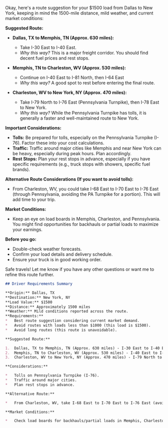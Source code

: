 Okay, here's a route suggestion for your $1500 load from Dallas to New York, keeping in mind the 1500-mile distance, mild weather, and current market conditions:

**Suggested Route:**

*   **Dallas, TX to Memphis, TN (Approx. 630 miles):**
    *   Take I-30 East to I-40 East.
    *   *Why this way?* This is a major freight corridor. You should find decent fuel prices and rest stops.

*   **Memphis, TN to Charleston, WV (Approx. 530 miles):**
    *   Continue on I-40 East to I-81 North, then I-64 East
    *   *Why this way?* A good spot to rest before entering the final route.

*   **Charleston, WV to New York, NY (Approx. 470 miles):**
    *   Take I-79 North to I-76 East (Pennsylvania Turnpike), then I-78 East to New York.
    *   *Why this way?* While the Pennsylvania Turnpike has tolls, it is generally a faster and well-maintained route to New York.

**Important Considerations:**

*   **Tolls:** Be prepared for tolls, especially on the Pennsylvania Turnpike (I-76). Factor these into your cost calculations.
*   **Traffic:** Traffic around major cities like Memphis and near New York can be heavy, especially during peak hours. Plan accordingly.
*   **Rest Stops:** Plan your rest stops in advance, especially if you have specific requirements (e.g., truck stops with showers, specific fuel brands).

**Alternative Route Considerations (If you want to avoid tolls):**

*   From Charleston, WV, you could take I-68 East to I-70 East to I-76 East (through Pennsylvania, avoiding the PA Turnpike for a portion). This will add time to your trip.

**Market Conditions:**

*   Keep an eye on load boards in Memphis, Charleston, and Pennsylvania. You might find opportunities for backhauls or partial loads to maximize your earnings.

**Before you go:**

*   Double-check weather forecasts.
*   Confirm your load details and delivery schedule.
*   Ensure your truck is in good working order.

Safe travels! Let me know if you have any other questions or want me to refine this route further.

```markdown
## Driver Requirements Summary

**Origin:** Dallas, TX
**Destination:** New York, NY
**Load Value:** $1500
**Distance:** Approximately 1500 miles
**Weather:** Mild conditions reported across the route.
**Requirements:**
*   Best route suggestion considering current market demand.
*   Avoid routes with loads less than $1000 (this load is $1500).
*   Avoid long routes (this route is unavoidable).

**Suggested Route:**

1.  Dallas, TX to Memphis, TN (Approx. 630 miles) - I-30 East to I-40 East.
2.  Memphis, TN to Charleston, WV (Approx. 530 miles) - I-40 East to I-81 North, then I-64 East.
3.  Charleston, WV to New York, NY (Approx. 470 miles) - I-79 North to I-76 East (Pennsylvania Turnpike), then I-78 East.

**Considerations:**

*   Tolls on Pennsylvania Turnpike (I-76).
*   Traffic around major cities.
*   Plan rest stops in advance.

**Alternative Route:**

*   From Charleston, WV, take I-68 East to I-70 East to I-76 East (avoiding PA Turnpike partially). This will add time.

**Market Conditions:**

*   Check load boards for backhauls/partial loads in Memphis, Charleston, and Pennsylvania.
```
